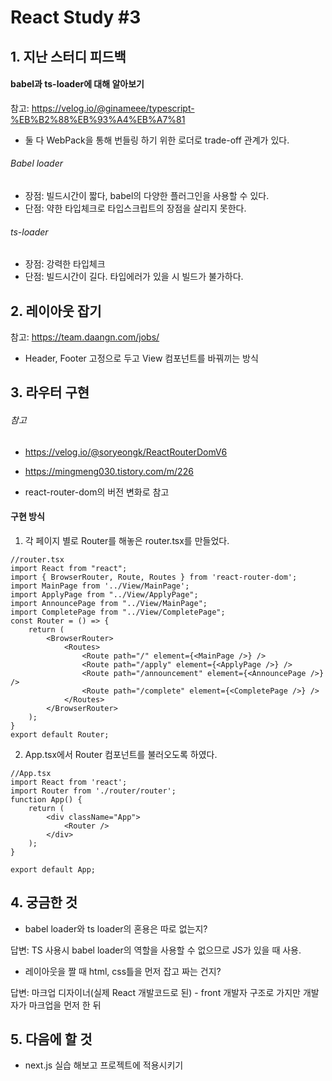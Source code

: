 # React Study \#3



## 1. 지난 스터디 피드백

#### babel과 ts-loader에 대해 알아보기

참고: https://velog.io/@ginameee/typescript-%EB%B2%88%EB%93%A4%EB%A7%81

- 둘 다 WebPack을 통해 번들링 하기 위한 로더로 trade-off 관계가 있다.



###### Babel loader

- 장점: 빌드시간이 짧다, babel의 다양한 플러그인을 사용할 수 있다.
- 단점: 약한 타입체크로 타입스크립트의 장점을 살리지 못한다.



###### ts-loader

- 장점: 강력한 타입체크
- 단점: 빌드시간이 길다. 타입에러가 있을 시 빌드가 불가하다.



## 2. 레이아웃 잡기

참고: https://team.daangn.com/jobs/

- Header, Footer 고정으로 두고 View 컴포넌트를 바꿔끼는 방식



## 3. 라우터 구현

###### 참고

- https://velog.io/@soryeongk/ReactRouterDomV6
-  https://mingmeng030.tistory.com/m/226

- react-router-dom의 버전 변화로 참고



#### 구현 방식

1. 각 페이지 별로 Router를 해놓은 router.tsx를 만들었다.

~~~react
//router.tsx
import React from "react";
import { BrowserRouter, Route, Routes } from 'react-router-dom';
import MainPage from '../View/MainPage';
import ApplyPage from "../View/ApplyPage";
import AnnouncePage from "../View/MainPage";
import CompletePage from "../View/CompletePage";
const Router = () => {
    return (
        <BrowserRouter>
            <Routes>
                <Route path="/" element={<MainPage />} />
                <Route path="/apply" element={<ApplyPage />} />
                <Route path="/announcement" element={<AnnouncePage />} />
                <Route path="/complete" element={<CompletePage />} />
            </Routes>
        </BrowserRouter>
    );
}
export default Router;
~~~

2. App.tsx에서 Router 컴포넌트를 불러오도록 하였다.

~~~react
//App.tsx
import React from 'react';
import Router from './router/router';
function App() {
    return (
        <div className="App">
            <Router />
        </div>
    );
}

export default App;
~~~



## 4. 궁금한 것

- babel loader와 ts loader의 혼용은 따로 없는지?

답변: TS 사용시 babel loader의 역할을 사용할 수 없으므로 JS가 있을 때 사용. 

- 레이아웃을 짤 때 html, css틀을 먼저 잡고 짜는 건지?

답변: 마크업 디자이너(실제 React 개발코드로 된) - front 개발자 구조로 가지만 개발자가 마크업을 먼저 한 뒤 







## 5. 다음에 할 것

- next.js 실습 해보고 프로젝트에 적용시키기